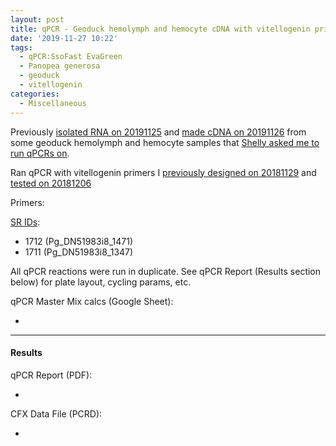 ```yaml
---
layout: post
title: qPCR - Geoduck hemolymph and hemocyte cDNA with vitellogenin primers
date: '2019-11-27 10:22'
tags:
  - qPCR:SsoFast EvaGreen
  - Panopea generosa
  - geoduck
  - vitellogenin
categories:
  - Miscellaneous
---
```

Previously [isolated RNA on 20191125](https://robertslab.github.io/sams-notebook/2019/11/25/RNA-Isolation-and-Quantification-Geoduck-hemolymph-and-hemocyte-samples.html) and [made cDNA on 20191126](https://robertslab.github.io/sams-notebook/2019/11/26/Reverse-Transcription-P.generosa-DNased-Hemolypmh-and-Hemocyte-RNA-from-20191125.html) from some geoduck hemolymph and hemocyte samples that [Shelly asked me to run qPCRs on](https://github.com/RobertsLab/resources/issues/763).

Ran qPCR with vitellogenin primers I [previously designed on 20181129](https://robertslab.github.io/sams-notebook/2018/11/29/Primer-Design-Geoduck-Vitellogenin-using-Primer3.html) and [tested on 20181206](https://robertslab.github.io/sams-notebook/2018/12/06/qPCR-Geoduck-gonad-cDNA-with-vitellogenin-primers.html)

Primers:

[SR IDs](https://docs.google.com/spreadsheets/d/14m2kkFhxcoKWWIGoAD_7VOVsAg9wilME2UcSLqfnqLI/edit?usp=sharing&authkey=CP736rQK):

- 1712 (Pg_DN51983i8_1471)
- 1711 (Pg_DN51983i8_1347)

All qPCR reactions were run in duplicate. See qPCR Report (Results section below) for plate layout, cycling params, etc.

qPCR Master Mix calcs (Google Sheet):

- []()

---

#### Results

qPCR Report (PDF):

- []()

CFX Data File (PCRD):

- []()
